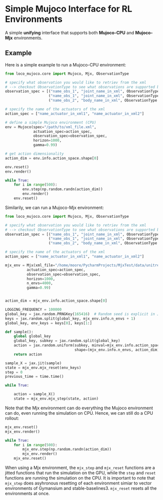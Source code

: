 # Simple Mujoco Interface for RL Environments

A simple **unifying** interface that supports both **Mujoco-CPU**
and **Mujoco-Mjx** environments.

## Example
Here is a simple example to run a Mujoco-CPU environment:

```python
from loco_mujoco.core import Mujoco, Mjx, ObservationType

# specify what observation you would like to retriev from the xml
# --> checkout ObservationType to see what observations are supported by default
observation_spec = [("name_obs_1", "joint_name_in_xml", ObservationType.JOINT_POS),
                    ("name_obs_1", "joint_name_in_xml", ObservationType.JOINT_VEL),
                    ("name_obs_2", "body_name_in_xml", ObservationType.BODY_POS)]

# specify the name of the actuators of the xml
action_spec = ["name_actuator_in_xml1", "name_actuator_in_xml2"]

# define a simple Mujoco environment (CPU)
env = Mujoco(spec="/path/to/xml_file.xml",
             actuation_spec=action_spec,
             observation_spec=observation_spec,
             horizon=1000,
             gamma=0.99)

# get action dimensionality
action_dim = env.info.action_space.shape[0]

env.reset()
env.render()

while True:
    for i in range(500):
        env.step(np.random.randn(action_dim))
        env.render()
    env.reset()
```

Similarily, we can run a Mujoco-Mjx environment:
```python
from loco_mujoco.core import Mujoco, Mjx, ObservationType

# specify what observation you would like to retriev from the xml
# --> checkout ObservationType to see what observations are supported by default
observation_spec = [("name_obs_1", "joint_name_in_xml", ObservationType.JOINT_POS),
                    ("name_obs_1", "joint_name_in_xml", ObservationType.JOINT_VEL),
                    ("name_obs_2", "body_name_in_xml", ObservationType.BODY_POS)]

# specify the name of the actuators of the xml
action_spec = ["name_actuator_in_xml1", "name_actuator_in_xml2"]

mjx_env = Mjx(xml_file="/home/moore/PycharmProjects/MjxTest/data/unitree_h1/h1.xml",
          actuation_spec=action_spec,
          observation_spec=observation_spec,
          horizon=1000,
          n_envs=4000,
          gamma=0.99)


action_dim = mjx_env.info.action_space.shape[0]

LOGGING_FREQUENCY = 100000
global_key = jax.random.PRNGKey(165416)  # Random seed is explicit in JAX
keys = jax.random.split(global_key, mjx_env.info.n_envs + 1)
global_key, env_keys = keys[0], keys[1:]

def sample():
    global global_key
    global_key, subkey = jax.random.split(global_key)
    action = jax.random.uniform(subkey, minval=mjx_env.info.action_space.low, maxval=mjx_env.info.action_space.high,
                                shape=(mjx_env.info.n_envs, action_dim))
    return action

sample_X = jax.jit(sample)
state = mjx_env.mjx_reset(env_keys)
step = 0
previous_time = time.time()

while True:

    action = sample_X()
    state = mjx_env.mjx_step(state, action)
```
Note that the Mjx environment can do everything the Mujoco environment can do, even running the simulation on CPU. Hence, 
we can still do a CPU rollout:
```python
mjx_env.reset()
mjx_env.render()

while True:
    for i in range(500):
        mjx_env.step(np.random.randn(action_dim))
        mjx_env.render()
    mjx_env.reset()
```
When using a Mjx environment, the `mjx_step` and `mjx_reset` functions are a jitted functions that run the simulation
on the GPU, while the `step` and `reset` functions are running the simulation on the CPU. It is important
to note that `mjx_step` does asyhronous resetting of each environment simiar to vector environments of Gymansium and 
stable-baselines3. `mjx_reset` resets all the environments at once.
